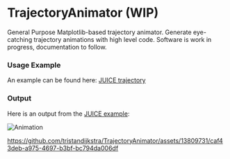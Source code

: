 # TrajectoryAnimator (WIP)
General Purpose Matplotlib-based trajectory animator. 
Generate eye-catching trajectory animations with high level code. 
Software is work in progress, documentation to follow.

### Usage Example
An example can be found here: [JUICE trajectory](example_juice.ipynb)

### Output
Here is an output from the [JUICE example](exampleAdvanced.py):

![Animation](doc/anim.gif)

https://github.com/tristandijkstra/TrajectoryAnimator/assets/13809731/caf43deb-a975-4697-b3bf-bc794da006df

